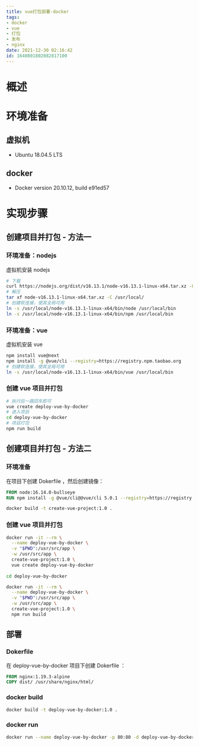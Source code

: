 ```yaml
---
title: vue打包部署-docker
tags: 
- docker
- vue
- 打包
- 发布
- nginx
date: 2021-12-30 02:16:42
id: 1640801802082817100
---
```

# 概述



# 环境准备

## 虚拟机

- Ubuntu 18.04.5 LTS

## docker

- Docker version 20.10.12, build e91ed57

# 实现步骤

## 创建项目并打包 - 方法一

### 环境准备：nodejs

虚拟机安装 nodejs 

```sh
# 下载
curl https://nodejs.org/dist/v16.13.1/node-v16.13.1-linux-x64.tar.xz -O
# 解压
tar xf node-v16.13.1-linux-x64.tar.xz -C /usr/local/
# 创建软连接，使其全局可用
ln -s /usr/local/node-v16.13.1-linux-x64/bin/node /usr/local/bin
ln -s /usr/local/node-v16.13.1-linux-x64/bin/npm /usr/local/bin
```

### 环境准备：vue

虚拟机安装 vue

```sh
npm install vue@next
npm install -g @vue/cli --registry=https://registry.npm.taobao.org
# 创建软连接，使其全局可用
ln -s /usr/local/node-v16.13.1-linux-x64/bin/vue /usr/local/bin
```

### 创建 vue 项目并打包

```sh
# 执行后一路回车即可
vue create deploy-vue-by-docker
# 进入项目
cd deploy-vue-by-docker
# 项目打包
npm run build
```

## 创建项目并打包 - 方法二

### 环境准备

在项目下创建 Dokerfile ，然后创建镜像：

```dockerfile
FROM node:16.14.0-bullseye
RUN npm install -g @vue/cli@@vue/cli 5.0.1 --registry=https://registry.npm.taobao.org
```

```sh
docker build -t create-vue-project:1.0 .
```

### 创建 vue 项目并打包

```sh
docker run -it --rm \
  --name deploy-vue-by-docker \
  -v "$PWD":/usr/src/app \
  -w /usr/src/app \
  create-vue-project:1.0 \
  vue create deploy-vue-by-docker
  
cd deploy-vue-by-docker

docker run -it --rm \
  --name deploy-vue-by-docker \
  -v "$PWD":/usr/src/app \
  -w /usr/src/app \
  create-vue-project:1.0 \
  npm run build
```

## 部署

### Dokerfile

在 deploy-vue-by-docker 项目下创建 Dokerfile ：

```dockerfile
FROM nginx:1.19.3-alpine
COPY dist/ /usr/share/nginx/html/
```

### docker build

```sh
docker build -t deploy-vue-by-docker:1.0 .
```

### docker run

```sh
docker run --name deploy-vue-by-docker -p 80:80 -d deploy-vue-by-docker:1.0
```









